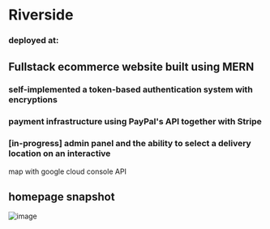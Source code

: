 # Riverside

### deployed at: 

## Fullstack ecommerce website built using MERN

### self-implemented a token-based authentication system with encryptions

### payment infrastructure using PayPal's API together with Stripe

### [in-progress] admin panel and the ability to select a delivery location on an interactive
map with google cloud console API

## homepage snapshot
![image](https://user-images.githubusercontent.com/63427503/208351250-3352fa31-ef97-4942-b042-67be924d8300.png)
